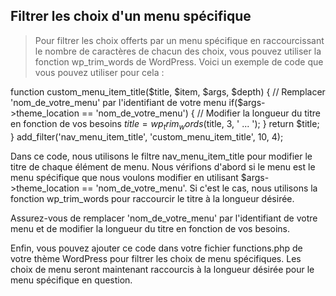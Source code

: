 ## Filtrer les choix d'un menu spécifique

> Pour filtrer les choix offerts par un menu spécifique en raccourcissant le nombre de caractères de chacun des choix, vous pouvez utiliser la fonction wp_trim_words de WordPress. Voici un exemple de code que vous pouvez utiliser pour cela :

function custom_menu_item_title($title, $item, $args, $depth) {
    // Remplacer 'nom_de_votre_menu' par l'identifiant de votre menu
    if($args->theme_location == 'nom_de_votre_menu') {
// Modifier la longueur du titre en fonction de vos besoins
$title = wp_trim_words($title, 3, ' ... ');
}
return $title;
}
add_filter('nav_menu_item_title', 'custom_menu_item_title', 10, 4);

Dans ce code, nous utilisons le filtre nav_menu_item_title pour modifier le titre de chaque élément de menu. Nous vérifions d'abord si le menu est le menu spécifique que nous voulons modifier en utilisant $args->theme_location == 'nom_de_votre_menu'. Si c'est le cas, nous utilisons la fonction wp_trim_words pour raccourcir le titre à la longueur désirée.

Assurez-vous de remplacer 'nom_de_votre_menu' par l'identifiant de votre menu et de modifier la longueur du titre en fonction de vos besoins.

Enfin, vous pouvez ajouter ce code dans votre fichier functions.php de votre thème WordPress pour filtrer les choix de menu spécifiques. Les choix de menu seront maintenant raccourcis à la longueur désirée pour le menu spécifique en question.
